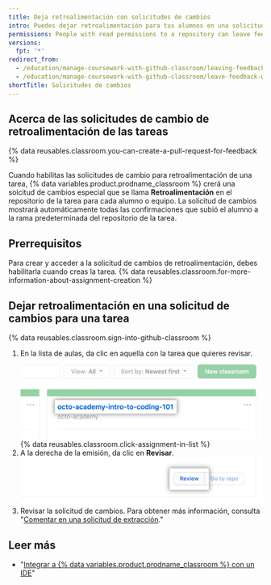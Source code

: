 ```yaml
---
title: Deja retroalimentación con solicitudes de cambios
intro: Puedes dejar retroalimentación para tus alumnos en una solicitud de cambio especial dentro del repositorio de cada tarea.
permissions: People with read permissions to a repository can leave feedback in a pull request for the repository.
versions:
  fpt: '*'
redirect_from:
  - /education/manage-coursework-with-github-classroom/leaving-feedback-in-github
  - /education/manage-coursework-with-github-classroom/leave-feedback-with-pull-requests
shortTitle: Solicitudes de cambios
---
```


## Acerca de las solicitudes de cambio de retroalimentación de las tareas

{% data reusables.classroom.you-can-create-a-pull-request-for-feedback %}

Cuando habilitas las solicitudes de cambio para retroalimentación de una tarea, {% data variables.product.prodname_classroom %} crerá una soicitud de cambios especial que se llama **Retroalimentación** en el repositorio de la tarea para cada alumno o equipo. La solicitud de cambios mostrará automáticamente todas las confirmaciones que subió el alumno a la rama predeterminada del repositorio de la tarea.

## Prerrequisitos

Para crear y acceder a la solicitud de cambios de retroalimentación, debes habilitarla cuando creas la tarea. {% data reusables.classroom.for-more-information-about-assignment-creation %}

## Dejar retroalimentación en una solicitud de cambios para una tarea

{% data reusables.classroom.sign-into-github-classroom %}
1. En la lista de aulas, da clic en aquella con la tarea que quieres revisar. ![Aula en la lista de aulas de una organización](/assets/images/help/classroom/click-classroom-in-list.png)
{% data reusables.classroom.click-assignment-in-list %}
1. A la derecha de la emisión, da clic en **Revisar**. ![Botón de revisar para la tarea en una lista de emisiones de una tarea](/assets/images/help/classroom/assignments-click-review-button.png)
1. Revisar la solicitud de cambios. Para obtener más información, consulta "[Comentar en una solicitud de extracción](/github/collaborating-with-issues-and-pull-requests/commenting-on-a-pull-request)."

## Leer más

- "[Integrar a {% data variables.product.prodname_classroom %} con un IDE](/education/manage-coursework-with-github-classroom/integrate-github-classroom-with-an-ide)"
